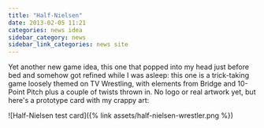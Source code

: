 ```yaml
---
title: "Half-Nielsen"
date: 2013-02-05 11:21
categories: news idea
sidebar_category: news
sidebar_link_categories: news site
---
```

Yet another new game idea, this one that popped into my head just before bed and somehow got refined while I was asleep: this one is a trick-taking game loosely themed on TV Wrestling, with elements from Bridge and 10-Point Pitch plus a couple of twists thrown in.  No logo or real artwork yet, but here's a prototype card with my crappy art:

![Half-Nielsen test card]({% link assets/half-nielsen-wrestler.png %})
